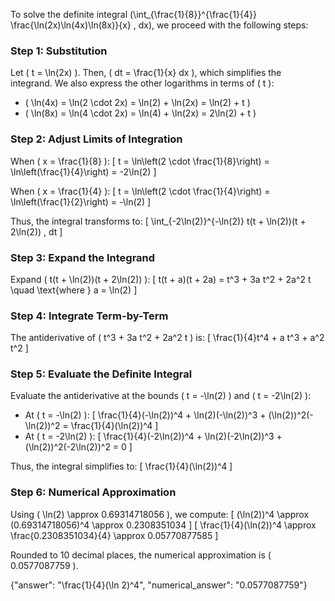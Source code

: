 


To solve the definite integral \(\int_{\frac{1}{8}}^{\frac{1}{4}} \frac{\ln(2x)\ln(4x)\ln(8x)}{x} \, dx\), we proceed with the following steps:

### Step 1: Substitution
Let \( t = \ln(2x) \). Then, \( dt = \frac{1}{x} dx \), which simplifies the integrand. We also express the other logarithms in terms of \( t \):
- \( \ln(4x) = \ln(2 \cdot 2x) = \ln(2) + \ln(2x) = \ln(2) + t \)
- \( \ln(8x) = \ln(4 \cdot 2x) = \ln(4) + \ln(2x) = 2\ln(2) + t \)

### Step 2: Adjust Limits of Integration
When \( x = \frac{1}{8} \):
\[ t = \ln\left(2 \cdot \frac{1}{8}\right) = \ln\left(\frac{1}{4}\right) = -2\ln(2) \]

When \( x = \frac{1}{4} \):
\[ t = \ln\left(2 \cdot \frac{1}{4}\right) = \ln\left(\frac{1}{2}\right) = -\ln(2) \]

Thus, the integral transforms to:
\[ \int_{-2\ln(2)}^{-\ln(2)} t(t + \ln(2))(t + 2\ln(2)) \, dt \]

### Step 3: Expand the Integrand
Expand \( t(t + \ln(2))(t + 2\ln(2)) \):
\[ t(t + a)(t + 2a) = t^3 + 3a t^2 + 2a^2 t \quad \text{where } a = \ln(2) \]

### Step 4: Integrate Term-by-Term
The antiderivative of \( t^3 + 3a t^2 + 2a^2 t \) is:
\[ \frac{1}{4}t^4 + a t^3 + a^2 t^2 \]

### Step 5: Evaluate the Definite Integral
Evaluate the antiderivative at the bounds \( t = -\ln(2) \) and \( t = -2\ln(2) \):
- At \( t = -\ln(2) \):
  \[ \frac{1}{4}(-\ln(2))^4 + \ln(2)(-\ln(2))^3 + (\ln(2))^2(-\ln(2))^2 = \frac{1}{4}(\ln(2))^4 \]
- At \( t = -2\ln(2) \):
  \[ \frac{1}{4}(-2\ln(2))^4 + \ln(2)(-2\ln(2))^3 + (\ln(2))^2(-2\ln(2))^2 = 0 \]

Thus, the integral simplifies to:
\[ \frac{1}{4}(\ln(2))^4 \]

### Step 6: Numerical Approximation
Using \( \ln(2) \approx 0.69314718056 \), we compute:
\[ (\ln(2))^4 \approx (0.69314718056)^4 \approx 0.2308351034 \]
\[ \frac{1}{4}(\ln(2))^4 \approx \frac{0.2308351034}{4} \approx 0.05770877585 \]

Rounded to 10 decimal places, the numerical approximation is \( 0.0577087759 \).

{"answer": "\\frac{1}{4}(\\ln 2)^4", "numerical_answer": "0.0577087759"}